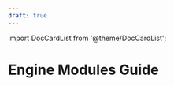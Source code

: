 ```yaml
---
draft: true
---
```


import DocCardList from '@theme/DocCardList';

# Engine Modules Guide
<!--
TODO:
Introductory guide to how the Engine Modules are structured.
Meant to be a introduction to how the `Manual` is structured.
Core Goal:
- Help the reader transition from Intermediate to Advanced.

<DocCardList />
-->

